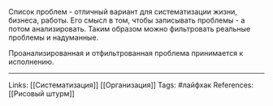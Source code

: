 Список проблем - отличный вариант для систематизации жизни, бизнеса, работы. Его смысл в том, чтобы записывать проблемы - а потом анализировать. 
Таким образом можно фильтровать реальные проблемы и надуманные. 

Проанализированная и отфильтрованная проблема принимается к исполнению. 
___
Links: [[Систематизация]] [[Организация]]
Tags: #лайфхак 
References: [[Рисовый штурм]]